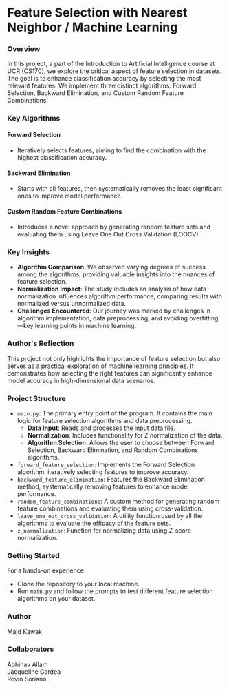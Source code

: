 # Feature Selection with Nearest Neighbor / Machine Learning

### Overview
In this project, a part of the Introduction to Artificial Intelligence course at UCR (CS170), we explore the critical aspect of feature selection in datasets. The goal is to enhance classification accuracy by selecting the most relevant features. We implement three distinct algorithms: Forward Selection, Backward Elimination, and Custom Random Feature Combinations.

### Key Algorithms

#### Forward Selection
- Iteratively selects features, aiming to find the combination with the highest classification accuracy.

#### Backward Elimination
- Starts with all features, then systematically removes the least significant ones to improve model performance.

#### Custom Random Feature Combinations
- Introduces a novel approach by generating random feature sets and evaluating them using Leave One Out Cross Validation (LOOCV).

### Key Insights
- **Algorithm Comparison**: We observed varying degrees of success among the algorithms, providing valuable insights into the nuances of feature selection.
- **Normalization Impact**: The study includes an analysis of how data normalization influences algorithm performance, comparing results with normalized versus unnormalized data.
- **Challenges Encountered**: Our journey was marked by challenges in algorithm implementation, data preprocessing, and avoiding overfitting—key learning points in machine learning.

### Author's Reflection
This project not only highlights the importance of feature selection but also serves as a practical exploration of machine learning principles. It demonstrates how selecting the right features can significantly enhance model accuracy in high-dimensional data scenarios.

### Project Structure

- `main.py`: The primary entry point of the program. It contains the main logic for feature selection algorithms and data preprocessing.
  - **Data Input**: Reads and processes the input data file.
  - **Normalization**: Includes functionality for Z normalization of the data.
  - **Algorithm Selection**: Allows the user to choose between Forward Selection, Backward Elimination, and Random Combinations algorithms.
- `forward_feature_selection`: Implements the Forward Selection algorithm, iteratively selecting features to improve accuracy.
- `backward_feature_elimination`: Features the Backward Elimination method, systematically removing features to enhance model performance.
- `random_feature_combinations`: A custom method for generating random feature combinations and evaluating them using cross-validation.
- `leave_one_out_cross_validation`: A utility function used by all the algorithms to evaluate the efficacy of the feature sets.
- `z_normalization`: Function for normalizing data using Z-score normalization.

### Getting Started
For a hands-on experience:
- Clone the repository to your local machine.
- Run `main.py` and follow the prompts to test different feature selection algorithms on your dataset.
### Author
Majd Kawak
### Collaborators
Abhinav Allam\
Jacqueline Gardea\
Rovin Soriano
